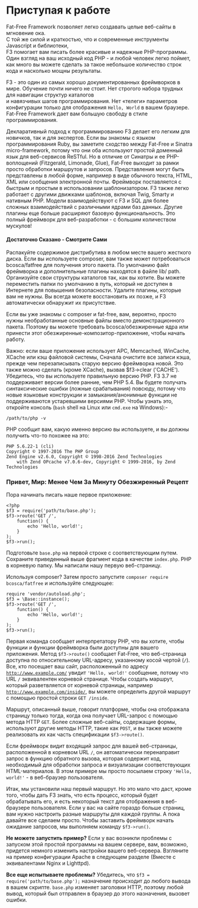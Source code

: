 # Приступая к работе

Fat-Free Framework позволяет легко создавать целые веб-сайты в мгновение ока.   
С той же силой и краткостью, что и современные инструменты Javascript и библиотеки,   
F3 помогает вам писать более красивые и надежные PHP-программы. Один взгляд на ваш исходный код PHP - и любой человек легко поймет, как много вы можете сделать за такое небольшое количество строк кода и насколько мощны результаты.

F3 - это один из самых хорошо документированных фреймворков в мире. Обучение почти ничего не стоит. Нет строгого набора трудных для навигации структур каталогов   
и навязчивых шагов программирования. Нет «телеги» параметров конфигурации только для отображения `Hello, World` в вашем браузере. Fat-Free Framework дает вам большую свободу в стиле программирования.

Декларативный подход к программированию F3 делает его легким для новичков, так и для экспертов. Если вы знакомы с языком программирования Ruby, вы заметите сходство между Fat-Free и Sinatra micro-framework, потому что они оба используют простой доменный язык для веб-сервисов ReSTful. Но в отличие от Синатры и ее PHP-воплощений \(Fitzgerald, Limonade, Glue\), Fat-Free выходит за рамки просто обработки маршрутов и запросов. Представления могут быть представлены в любой форме, например в виде обычного текста, HTML, XML или сообщения электронной почты. Фреймворк поставляется с быстрым и простым в использовании шаблонизатором. F3 также легко работает с другими движками шаблонов, включая Twig, Smarty и нативным PHP. Модели взаимодействуют с F3 и SQL для более сложных взаимодействий с различными ядрами баз данных. Другие плагины еще больше расширяют базовую функциональность. Это полный фреймворк для веб-разработки - с большим количеством мускулов!

#### Достаточно Сказано - Смотрите Сами 

Распакуйте содержимое дистрибутива в любом месте вашего жесткого диска. Если вы используете composer, вам также может потребоваться bcosca/fatfree для получения этого пакета. По умолчанию файл фреймворка и дополнительные плагины находятся в файле lib/ path. Организуйте свои структуры каталогов так, как вы хотите. Вы можете переместить папки по умолчанию в путь, который не доступен в Интернете для повышения безопасности. Удалите плагины, которые вам не нужны. Вы всегда можете восстановить их позже, и F3 автоматически обнаружит их присутствие.

Если вы уже знакомы с composer и fat-free, вам, вероятно, просто нужны необработанные основные файлы вместо демонстрационного пакета. Поэтому вы можете требовать bcosca/обезжиренные ядра или принести этот обезжиренные-композитор-приложение, чтобы начать работу.

Важно: если ваше приложение использует APC, Memcached, WinCache, XCache или кэш файловой системы, Сначала очистите все записи кэша, прежде чем перезаписывать старую версию фреймворка новой. Это также можно сделать \(кроме XCache\), вызвав $f3-&gt;clear \('CACHE'\). Убедитесь, что вы используете правильную версию PHP. F3 3.7 не поддерживает версии более ранние, чем PHP 5.4. Вы будете получать синтаксические ошибки \(ложные срабатывания\) повсюду, потому что новые языковые конструкции и замыкания/анонимные функции не поддерживаются устаревшими версиями PHP. Чтобы узнать это, откройте консоль \(`bash` shell на Linux или `cmd.exe` на Windows\):-

```text
/path/to/php -v
```

PHP сообщит вам, какую именно версию вы используете, и вы должны получить что-то похожее на это:

```text
PHP 5.6.22-1 (cli)
Copyright © 1997-2016 The PHP Group
Zend Engine v2.6.0, Copyright © 1998-2016 Zend Technologies
    with Zend OPcache v7.0.6-dev, Copyright © 1999-2016, by Zend Technologies
```

### Привет, Мир: Менее Чем За Минуту Обезжиренный Рецепт 

Пора начинать писать наше первое приложение:

```text
<?php
$f3 = require('path/to/base.php');
$f3->route('GET /',
    function() {
        echo 'Hello, world!';
    }
);
$f3->run();
```

Подготовьте `base.php` на первой строке с соответствующим путем. Сохраните приведенный выше фрагмент кода в качестве `index.php`. PHP в корневую папку. Мы написали нашу первую веб-страницу.

Используя composer? Затем просто запустите `composer require bcosca/fatfree` и используйте следующее:

```text
require 'vendor/autoload.php';
$f3 = \Base::instance();
$f3->route('GET /',
    function() {
        echo 'Hello, world!';
    }
);
$f3->run();
```

Первая команда сообщает интерпретатору PHP, что вы хотите, чтобы функции и функции фреймворка были доступны для вашего приложения. Метод `$f3->route()` сообщает Fat-Free, что веб-страница доступна по относительному URL-адресу, указанному косой чертой \(`/`\). Все, кто посещает ваш сайт, расположенный по адресу [`http://www.example.com/`](http://www.example.com/) увидит `'Hello, world!'` сообщение, потому что URL `/` эквивалентен корневой странице. Чтобы создать маршрут, который разветвляется от корневой страницы, например [`http://www.example.com/inside/`](http://www.example.com/inside/), вы можете определить другой маршрут с помощью простой строки `GET /inside`.

Маршрут, описанный выше, говорит платформе, чтобы она отображала страницу только тогда, когда она получает URL-запрос с помощью метода HTTP `GET`. Более сложные веб-сайты, содержащие формы, используют другие методы HTTP, такие как `POST`, и вы также можете реализовать их как часть спецификации `$f3->route()`.

Если фреймворк видит входящий запрос для вашей веб-страницы, расположенной в корневом URL `/`, он автоматически перенаправит запрос в функцию обратного вызова, которая содержит код, необходимый для обработки запроса и визуализации соответствующих HTML-материалов. В этом примере мы просто посылаем строку `'Hello, world!'` - в веб-браузер пользователя.

Итак, мы установили наш первый маршрут. Но это мало что даст, кроме того, чтобы дать F3 знать, что есть процесс, который будет обрабатывать его, и есть некоторый текст для отображения в веб-браузере пользователя. Если у вас на сайте гораздо больше страниц, вам нужно настроить разные маршруты для каждой группы. А пока давайте все сделаем просто. Чтобы заставить фреймворк начать ожидание запросов, мы выполняем команду `$f3->run()`.

**Не можете запустить пример?** Если у вас возникли проблемы с запуском этой простой программы на вашем сервере, вам, возможно, придется немного изменить настройки вашего веб-сервера. Взгляните на пример конфигурации Apache в следующем разделе \(Вместе с эквивалентами Nginx и Lighttpd\).

**Все еще испытываете проблемы?** Убедитесь, что `$f3 = require('path/to/base.php');` назначение происходит до любого вывода в вашем скрипте. `base.php` изменяет заголовки HTTP, поэтому любой вывод, который был отправлен в браузер до этого назначения, вызовет ошибки.


